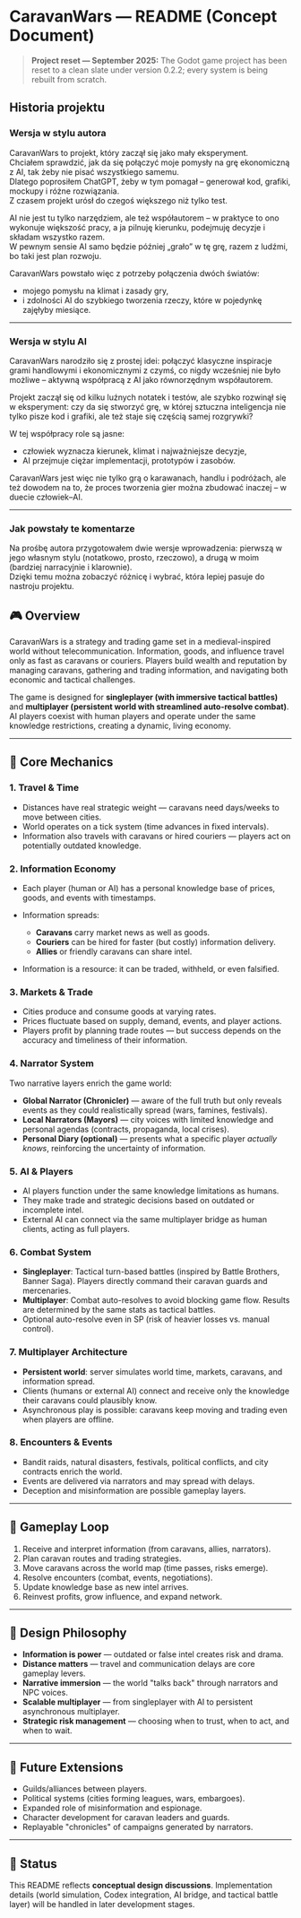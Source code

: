 # CaravanWars — README (Concept Document)
> **Project reset — September 2025:** The Godot game project has been reset to a clean slate under version 0.2.2; every system is being rebuilt from scratch.
## Historia projektu

### Wersja w stylu autora
CaravanWars to projekt, który zaczął się jako mały eksperyment.  
Chciałem sprawdzić, jak da się połączyć moje pomysły na grę ekonomiczną z AI, tak żeby nie pisać wszystkiego samemu.  
Dlatego poprosiłem ChatGPT, żeby w tym pomagał – generował kod, grafiki, mockupy i różne rozwiązania.  
Z czasem projekt urósł do czegoś większego niż tylko test.

AI nie jest tu tylko narzędziem, ale też współautorem – w praktyce to ono wykonuje większość pracy, a ja pilnuję kierunku, podejmuję decyzje i składam wszystko razem.  
W pewnym sensie AI samo będzie później „grało” w tę grę, razem z ludźmi, bo taki jest plan rozwoju.

CaravanWars powstało więc z potrzeby połączenia dwóch światów:  
- mojego pomysłu na klimat i zasady gry,  
- i zdolności AI do szybkiego tworzenia rzeczy, które w pojedynkę zajęłyby miesiące.  

---

### Wersja w stylu AI
CaravanWars narodziło się z prostej idei: połączyć klasyczne inspiracje grami handlowymi i ekonomicznymi z czymś, co nigdy wcześniej nie było możliwe – aktywną współpracą z AI jako równorzędnym współautorem.  

Projekt zaczął się od kilku luźnych notatek i testów, ale szybko rozwinął się w eksperyment: czy da się stworzyć grę, w której sztuczna inteligencja nie tylko pisze kod i grafiki, ale też staje się częścią samej rozgrywki?  

W tej współpracy role są jasne:  
- człowiek wyznacza kierunek, klimat i najważniejsze decyzje,  
- AI przejmuje ciężar implementacji, prototypów i zasobów.  

CaravanWars jest więc nie tylko grą o karawanach, handlu i podróżach, ale też dowodem na to, że proces tworzenia gier można zbudować inaczej – w duecie człowiek–AI.  

---

### Jak powstały te komentarze
Na prośbę autora przygotowałem dwie wersje wprowadzenia: pierwszą w jego własnym stylu (notatkowo, prosto, rzeczowo), a drugą w moim (bardziej narracyjnie i klarownie).  
Dzięki temu można zobaczyć różnicę i wybrać, która lepiej pasuje do nastroju projektu.  

## 🎮 Overview

CaravanWars is a strategy and trading game set in a medieval-inspired world without telecommunication. Information, goods, and influence travel only as fast as caravans or couriers. Players build wealth and reputation by managing caravans, gathering and trading information, and navigating both economic and tactical challenges.

The game is designed for **singleplayer (with immersive tactical battles)** and **multiplayer (persistent world with streamlined auto-resolve combat)**. AI players coexist with human players and operate under the same knowledge restrictions, creating a dynamic, living economy.

---

## 🔹 Core Mechanics

### 1. **Travel & Time**

* Distances have real strategic weight — caravans need days/weeks to move between cities.
* World operates on a tick system (time advances in fixed intervals).
* Information also travels with caravans or hired couriers — players act on potentially outdated knowledge.

### 2. **Information Economy**

* Each player (human or AI) has a personal knowledge base of prices, goods, and events with timestamps.
* Information spreads:

  * **Caravans** carry market news as well as goods.
  * **Couriers** can be hired for faster (but costly) information delivery.
  * **Allies** or friendly caravans can share intel.
* Information is a resource: it can be traded, withheld, or even falsified.

### 3. **Markets & Trade**

* Cities produce and consume goods at varying rates.
* Prices fluctuate based on supply, demand, events, and player actions.
* Players profit by planning trade routes — but success depends on the accuracy and timeliness of their information.

### 4. **Narrator System**

Two narrative layers enrich the game world:

* **Global Narrator (Chronicler)** — aware of the full truth but only reveals events as they could realistically spread (wars, famines, festivals).
* **Local Narrators (Mayors)** — city voices with limited knowledge and personal agendas (contracts, propaganda, local crises).
* **Personal Diary (optional)** — presents what a specific player *actually knows*, reinforcing the uncertainty of information.

### 5. **AI & Players**

* AI players function under the same knowledge limitations as humans.
* They make trade and strategic decisions based on outdated or incomplete intel.
* External AI can connect via the same multiplayer bridge as human clients, acting as full players.

### 6. **Combat System**

* **Singleplayer**: Tactical turn-based battles (inspired by Battle Brothers, Banner Saga). Players directly command their caravan guards and mercenaries.
* **Multiplayer**: Combat auto-resolves to avoid blocking game flow. Results are determined by the same stats as tactical battles.
* Optional auto-resolve even in SP (risk of heavier losses vs. manual control).

### 7. **Multiplayer Architecture**

* **Persistent world**: server simulates world time, markets, caravans, and information spread.
* Clients (humans or external AI) connect and receive only the knowledge their caravans could plausibly know.
* Asynchronous play is possible: caravans keep moving and trading even when players are offline.

### 8. **Encounters & Events**

* Bandit raids, natural disasters, festivals, political conflicts, and city contracts enrich the world.
* Events are delivered via narrators and may spread with delays.
* Deception and misinformation are possible gameplay layers.

---

## 🔹 Gameplay Loop

1. Receive and interpret information (from caravans, allies, narrators).
2. Plan caravan routes and trading strategies.
3. Move caravans across the world map (time passes, risks emerge).
4. Resolve encounters (combat, events, negotiations).
5. Update knowledge base as new intel arrives.
6. Reinvest profits, grow influence, and expand network.

---

## 🔹 Design Philosophy

* **Information is power** — outdated or false intel creates risk and drama.
* **Distance matters** — travel and communication delays are core gameplay levers.
* **Narrative immersion** — the world "talks back" through narrators and NPC voices.
* **Scalable multiplayer** — from singleplayer with AI to persistent asynchronous multiplayer.
* **Strategic risk management** — choosing when to trust, when to act, and when to wait.

---

## 🔹 Future Extensions

* Guilds/alliances between players.
* Political systems (cities forming leagues, wars, embargoes).
* Expanded role of misinformation and espionage.
* Character development for caravan leaders and guards.
* Replayable "chronicles" of campaigns generated by narrators.

---

## 📌 Status

This README reflects **conceptual design discussions**. Implementation details (world simulation, Codex integration, AI bridge, and tactical battle layer) will be handled in later development stages.
